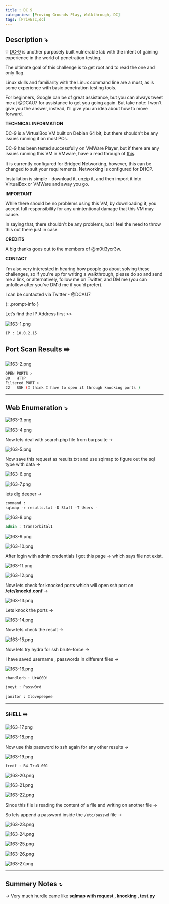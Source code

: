 ```yaml
---
title : DC 9
categories: [Proving Grounds Play, Walkthrough, DC]
tags: [PrivEsc,dc]
---
```


## **Description ⤵️**

>
💡 [DC-9](https://www.vulnhub.com/entry/dc-9,412/) is another purposely built vulnerable lab with the intent of gaining experience in the world of penetration testing.

The ultimate goal of this challenge is to get root and to read the one and only flag.

Linux skills and familiarity with the Linux command line are a must, as is some experience with basic penetration testing tools.

For beginners, Google can be of great assistance, but you can always tweet me at @DCAU7 for assistance to get you going again. But take note: I won't give you the answer, instead, I'll give you an idea about how to move forward.

**TECHNICAL INFORMATION**

DC-9 is a VirtualBox VM built on Debian 64 bit, but there shouldn't be any issues running it on most PCs.

DC-9 has been tested successfully on VMWare Player, but if there are any issues running this VM in VMware, have a read through of [this](http://www.five86.com/vmware.html).

It is currently configured for Bridged Networking, however, this can be changed to suit your requirements. Networking is configured for DHCP.

Installation is simple - download it, unzip it, and then import it into VirtualBox or VMWare and away you go.

**IMPORTANT**

While there should be no problems using this VM, by downloading it, you accept full responsibility for any unintentional damage that this VM may cause.

In saying that, there shouldn't be any problems, but I feel the need to throw this out there just in case.

**CREDITS**

A big thanks goes out to the members of @m0tl3ycr3w.

**CONTACT**

I'm also very interested in hearing how people go about solving these challenges, so if you're up for writing a walkthrough, please do so and send me a link, or alternatively, follow me on Twitter, and DM me (you can unfollow after you've DM'd me if you'd prefer).

I can be contacted via Twitter - @DCAU7

{: .prompt-info }

Let’s find the IP Address first >>

![163-1.png](/Vulnhub-Files/img/DC-9/163-1.png)

```bash
IP : 10.0.2.15
```

## Port Scan Results ➡️

![163-2.png](/Vulnhub-Files/img/DC-9/163-2.png)

```bash
OPEN PORTS >
80   HTTP
Filtered PORT >
22   SSH (I think I have to open it through knocking ports )
```

---

## Web Enumeration ⤵️

![163-3.png](/Vulnhub-Files/img/DC-9/163-3.png)

![163-4.png](/Vulnhub-Files/img/DC-9/163-4.png)

Now lets deal with search.php file from burpsuite →

![163-5.png](/Vulnhub-Files/img/DC-9/163-5.png)

Now save this request as results.txt and use sqlmap to figure out the sql type with data →

![163-6.png](/Vulnhub-Files/img/DC-9/163-6.png)

![163-7.png](/Vulnhub-Files/img/DC-9/163-7.png)

lets dig deeper →

```sql
command :
sqlmap -r results.txt -D Staff -T Users -
```

![163-8.png](/Vulnhub-Files/img/DC-9/163-8.png)

```sql
admin : transorbital1
```

![163-9.png](/Vulnhub-Files/img/DC-9/163-9.png)

![163-10.png](/Vulnhub-Files/img/DC-9/163-10.png)

After login with admin credentials I got this page → which says file not exist.

![163-11.png](/Vulnhub-Files/img/DC-9/163-11.png)

![163-12.png](/Vulnhub-Files/img/DC-9/163-12.png)

Now lets check for knocked ports which will open ssh port on **/etc/knockd.conf** →

![163-13.png](/Vulnhub-Files/img/DC-9/163-13.png)

Lets knock the ports →

![163-14.png](/Vulnhub-Files/img/DC-9/163-14.png)

Now lets check the result →

![163-15.png](/Vulnhub-Files/img/DC-9/163-15.png)

Now lets try hydra for ssh brute-force →

I have saved username , passwords in different files →

![163-16.png](/Vulnhub-Files/img/DC-9/163-16.png)

```bash
chandlerb : UrAG0D!

joeyt : Passw0rd

janitor : Ilovepeepee
```

---

### SHELL ➡️

![163-17.png](/Vulnhub-Files/img/DC-9/163-17.png)

![163-18.png](/Vulnhub-Files/img/DC-9/163-18.png)

Now use this password to ssh again for any other results →

![163-19.png](/Vulnhub-Files/img/DC-9/163-19.png)

```bash
fredf : B4-Tru3-001
```

![163-20.png](/Vulnhub-Files/img/DC-9/163-20.png)

![163-21.png](/Vulnhub-Files/img/DC-9/163-21.png)

![163-22.png](/Vulnhub-Files/img/DC-9/163-22.png)

Since this file is reading the content of a file and writing on another file →

So lets append a password inside the `/etc/passwd` file →

![163-23.png](/Vulnhub-Files/img/DC-9/163-23.png)

![163-24.png](/Vulnhub-Files/img/DC-9/163-24.png)

![163-25.png](/Vulnhub-Files/img/DC-9/163-25.png)

![163-26.png](/Vulnhub-Files/img/DC-9/163-26.png)

![163-27.png](/Vulnhub-Files/img/DC-9/163-27.png)

---

## Summery Notes ⤵️

→ Very much hurdle came like **sqlmap with request , knocking , test.py**